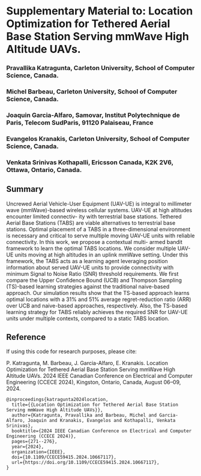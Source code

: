 # Supplementary Material to: Location Optimization for Tethered Aerial Base Station Serving mmWave High Altitude UAVs.

### Pravallika Katragunta, Carleton University, School of Computer Science, Canada.

### Michel Barbeau, Carleton University, School of Computer Science, Canada.

### Joaquin Garcia-Alfaro, Samovar, Institut Polytechnique de Paris, Telecom SudParis, 91120 Palaiseau, France

### Evangelos Kranakis, Carleton University, School of Computer Science, Canada.

### Venkata Srinivas Kothapalli, Ericsson Canada, K2K 2V6, Ottawa, Ontario, Canada.

## Summary
Uncrewed Aerial Vehicle-User Equipment (UAV-UE) is integral to millimeter wave (mmWave)-based wireless cellular systems. 
UAV-UE at high altitudes encounter limited connectiv- ity with terrestrial base stations. Tethered Aerial Base 
Stations (TABS) are viable alternatives to terrestrial base stations. Optimal placement of a TABS in a three-dimensional 
environment is necessary and critical to serve multiple moving UAV-UE units with reliable connectivity. In this work, 
we propose a contextual multi- armed bandit framework to learn the optimal TABS locations. We consider multiple UAV-UE 
units moving at high altitudes in an uplink mmWave setting. Under this framework, the TABS acts as a learning agent 
leveraging position information about served UAV-UE units to provide connectivity with minimum Signal to Noise 
Ratio (SNR) threshold requirements. We first compare the Upper Confidence Bound (UCB) and Thompson Sampling (TS)-based 
learning strategies against the traditional naive-based approach. Our simulation results show that the TS-based approach 
learns optimal locations with a 31% and 51% average regret-reduction ratio (ARR) over UCB and naive-based approaches, 
respectively. Also, the TS-based learning strategy for TABS reliably achieves the required SNR for UAV-UE units under 
multiple contexts, compared to a static TABS location.


## Reference

If using this code for research purposes, please cite:

P. Katragunta, M. Barbeau, J. Garcia-Alfaro, E. Kranakis. Location Optimization for Tethered Aerial Base 
Station Serving mmWave High Altitude UAVs. 2024 IEEE Canadian Conference on Electrical and Computer 
Engineering (CCECE 2024), Kingston, Ontario, Canada, August 06–09, 2024.

```
@inproceedings{katragunta2024location,
  title={{Location Optimization for Tethered Aerial Base Station Serving mmWave High Altitude UAVs}},
  author={Katragunta, Pravallika and Barbeau, Michel and Garcia-Alfaro, Joaquin and Kranakis, Evangelos and Kothapalli, Venkata Srinivas},
  booktitle={2024 IEEE Canadian Conference on Electrical and Computer Engineering (CCECE 2024)},
  pages={271--276},
  year={2024},
  organization={IEEE},
  doi={10.1109/CCECE59415.2024.10667117},
  url={https://doi.org/10.1109/CCECE59415.2024.10667117},
}
```


